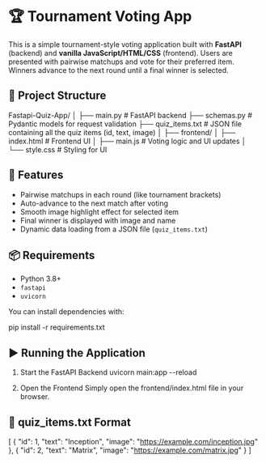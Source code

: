 # 🏆 Tournament Voting App

This is a simple tournament-style voting application built with **FastAPI** (backend) and **vanilla JavaScript/HTML/CSS** (frontend). Users are presented with pairwise matchups and vote for their preferred item. Winners advance to the next round until a final winner is selected.

## 📁 Project Structure

Fastapi-Quiz-App/
│
├── main.py # FastAPI backend
├── schemas.py # Pydantic models for request validation
├── quiz_items.txt # JSON file containing all the quiz items (id, text, image)
│
├── frontend/
│ ├── index.html # Frontend UI
│ ├── main.js # Voting logic and UI updates
│ └── style.css # Styling for UI

## 🚀 Features

- Pairwise matchups in each round (like tournament brackets)
- Auto-advance to the next match after voting
- Smooth image highlight effect for selected item
- Final winner is displayed with image and name
- Dynamic data loading from a JSON file (`quiz_items.txt`)


## 📦 Requirements

- Python 3.8+
- `fastapi`
- `uvicorn`

You can install dependencies with:

pip install -r requirements.txt


## ▶️ Running the Application

1. Start the FastAPI Backend
uvicorn main:app --reload

2. Open the Frontend
Simply open the frontend/index.html file in your browser.

## 📄 quiz_items.txt Format

[
  {
    "id": 1,
    "text": "Inception",
    "image": "https://example.com/inception.jpg"
  },
  {
    "id": 2,
    "text": "Matrix",
    "image": "https://example.com/matrix.jpg"
  }
]
